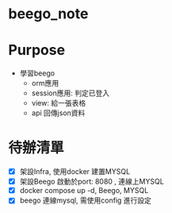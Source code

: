 # beego_note

# Purpose
- 學習beego
  - orm應用
  - session應用: 判定已登入
  - view: 給一張表格
  - api 回傳json資料
# 待辦清單
- [X] 架設Infra, 使用docker 建置MYSQL
- [X] 架設Beego 啟動於port: 8080 , 連線上MYSQL
- [X] docker compose up -d, Beego, MYSQL
- [X] beego 連線mysql, 需使用config 進行設定